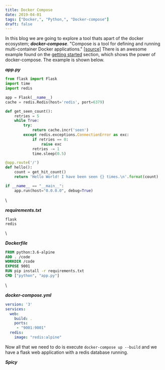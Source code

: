 ```yaml
---
title: Docker Compose
date: 2019-04-01
tags: ["Docker,", "Python,", "Docker-compose"]
draft: false
---
```


In this blog we are going to explore a tool thats apart of the docker ecosystem; ***docker-compose***. "Compose is a tool for defining and running multi-container Docker applications." [[source]](https://docs.docker.com/compose/) There is an awesome example found on the [getting started](https://docs.docker.com/compose/gettingstarted/) section, which shows the power of docker-compose. The example is shown below.

***app.py***

```Python
from flask import Flask
import time
import redis

app = Flask(__name__)
cache = redis.Redis(host='redis', port=6379)

def get_seen_count():
    retries = 5
    while True:
        try:
            return cache.incr('seen')
        except redis.exceptions.ConnectionError as exc:
            if retries == 0:
                raise exc
            retries -= 1
            time.sleep(0.5)

@app.route('/')
def hello():
    count = get_hit_count()
    return 'Hello World! I have been seen {} times.\n'.format(count)

if __name__ == "__main__":
    app.run(host="0.0.0.0", debug=True)
```

\

***requirements.txt***

```
flask
redis
```

\

***Dockerfile***

```Dockerfile
FROM python:3.6-alpine
ADD . /code
WORKDIR /code
EXPOSE 9001
RUN pip install -r requirements.txt
CMD ["python", "app.py"]
```

\

***docker-compose.yml***

```Yaml
version: '3'
services:
  web:
    build: .
    ports:
     - "9001:9001"
  redis:
    image: "redis:alpine"
```

Now all that we need to do is execute `docker-compose up --build` and we have a flask web application with a redis database running. 

***Spicy***
